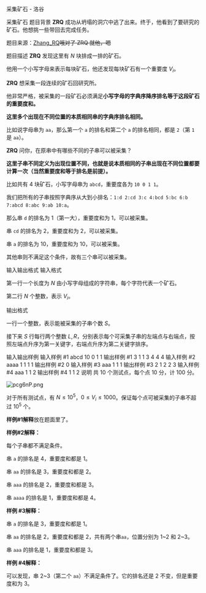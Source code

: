



采集矿石 - 洛谷














采集矿石
题目背景
**ZRQ** 成功从坍塌的洞穴中逃了出来。终于，他看到了要研究的矿石。他想挑一些带回去完成任务。

题目来源：[Zhang\_RQ](https://www.luogu.org/space/show?uid=31565)~~哦对了 ZRQ 就他，嗯~~

题目描述
**ZRQ** 发现这里有 $N$ 块排成一排的矿石。

他用一个小写字母来表示每块矿石，他还发现每块矿石有一个重要度 $V_i$。

**ZRQ** 想采集一段连续的矿石回研究所。

他非常严格，被采集的一段矿石必须满足**小写字母的字典序降序排名等于这段矿石的重要度和。**

**这里多个出现在不同位置的本质相同串的字典序排名相同。**

比如说字母串为 `aa`，那么第一个 `a` 的排名和第二个 `a` 的排名相同，都是 `2`（第 `1` 是 `aa`）。

**ZRQ** 问你，在原串中有哪些不同的子串可以被采集？

**这里子串不同定义为出现位置不同，也就是说本质相同的子串出现在不同位置都要计算一次（当然重要度和等于排名是前提）。**

比如共有 $4$ 块矿石，小写字母串为 `abcd`，重要度各为 `10 0 1 1`。

我们把所有的子串按照字典序从大到小排名：`1:d 2:cd 3:c 4:bcd 5:bc 6:b 7:abcd 8:abc 9:ab 10:a`。

那么串 `d` 的排名为 $1$（第一大），重要度和为 $1$，可以被采集。

串 `cd` 的排名为 $2$，重要度和为 $2$，可以被采集。

串 `a` 的排名为 $10$，重要度和为 $10$，可以被采集。

其他串则不满足这个条件，故有三个串可以被采集。

输入输出格式
输入格式

第一行一个长度为 $N$ 由小写字母组成的字符串，每个字符代表一个矿石。


第二行 $N$ 个整数，表示 $V_i$。

输出格式

一行一个整数，表示能被采集的子串个数 $S$。


接下来 $S$ 行每行两个整数 $L,R$，分别表示每个可采集子串的左端点与右端点，按照左端点升序为第一关键字，右端点升序为第二关键字排序。

输入输出样例
输入样例 #1
abcd
10 0 1 1
输出样例 #1
3
1 1
3 4
4 4
输入样例 #2
aaaa
1 1 1 1
输出样例 #2
0
输入样例 #3
aaa
1 1 1
输出样例 #3
2
1 2
2 3
输入样例 #4
aaa
1 1 2
输出样例 #4
1
1 2
说明
共 $10$ 个测试点，每个点 $10$ 分，计 $100$ 分。

![pcg6nP.png](https://s1.ax1x.com/2018/01/19/pcg6nP.png)

对于所有测试点，有 $N\leq 10^5$，$0 \le V_i \le 1000$。保证每个点可被采集的子串不超过 $10^5$ 个。


**样例#1解释**放在题面里了。

**样例#2解释：**

每个子串都不满足条件。

串 `a` 的排名是 $4$，重要度和都是 $1$。

串 `aa` 的排名是 $3$，重要度和都是 $2$。

串 `aaa` 的排名是 $2$，重要度和都是 $3$。

串 `aaaa` 的排名是 $1$，重要度和都是 $4$。

**样例 #3解释：**

串 `a` 的排名是 $3$，重要度和都是 $1$。

串 `aa` 的排名是 $2$，重要度和都是 $2$，共有两个串`aa`，位置分别为 $1$~$2$ 和 $2$~$3$。

串 `aaa` 的排名是 $1$，重要度和都是 $3$。

**样例 #4解释：**

可以发现，串 $2$~$3$（第二个 `aa`）不满足条件了。它的排名还是 $2$ 不变，但是重要度和为 $3$。







